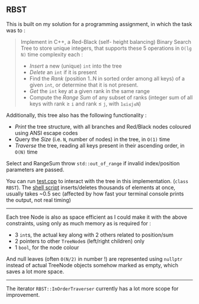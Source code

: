 ## RBST

This is built on my solution for a programming assignment, in which the task was to :

 > Implement in C++, a Red-Black (self- height balancing) Binary Search Tree to store unique integers, that supports these 5 operations in `O(lg N)` time complexity each :
 > - *Insert* a new (unique) `int` into the tree
 > - *Delete* an `int` if it is present
 > - Find the *Rank* (position 1..N in sorted order among all keys) of a given `int`, or determine that it is not present.
 > - *Get* the `int` key at a given rank in the same range
 > - Compute the *Range Sum* of any subset of ranks (integer sum of all keys with rank ≥ `i` and rank ≤ `j`, with `1≤i≤j≤N`)

Additionally, this tree also has the following functionality :
- *Print* the tree structure, with all branches and Red/Black nodes coloured using ANSI escape codes
- Query the *Size* (i.e. `N`, number of nodes) in the tree, in `O(1)` time
- *Traverse* the tree, reading all keys present in their ascending order, in `O(N)` time

Select and RangeSum throw `std::out_of_range` if invalid index/position parameters are passed.

You can run [test.cpp](./test.cpp) to interact with the tree in this implementation. (`class RBST`). The [shell script](./stress-test.sh) inserts/deletes thousands of elements at once, usually takes ~0.5 sec (affected by how fast your terminal console prints the output, not real timing)

-----
Each tree Node is also as space efficient as I could make it with the above constraints, using only as much memory as is required for :
- 3 `int`s, the actual key along with 2 others related to position/sum 
- 2 pointers to other `TreeNode`s (left/right children) only
- 1 `bool`, for the node colour

And null leaves (often `O(N/2)` in number !) are represented using `nullptr` instead of actual TreeNode objects somehow marked as empty, which saves a lot more space.

-----
The iterator `RBST::InOrderTraverser` currently has a lot more scope for improvement.
